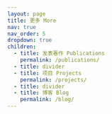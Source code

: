 ```yaml
---
layout: page
title: 更多 More
nav: true
nav_order: 5
dropdown: true
children:
  - title: 发表著作 Publications
    permalink: /publications/
  - title: divider
  - title: 项目 Projects
    permalink: /projects/
  - title: divider
  - title: 博客 Blog
    permalink: /blog/
---
```


